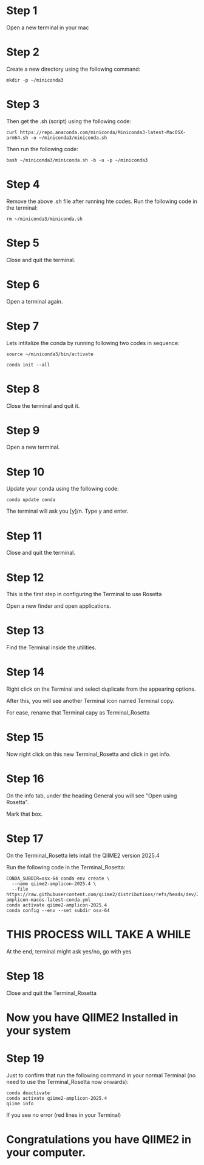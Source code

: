 
# Step 1

Open a new terminal in your mac

# Step 2

Create a new directory using the following command:

```
mkdir -p ~/miniconda3
```

# Step 3

Then get the .sh (script) using the following code:

```
curl https://repo.anaconda.com/miniconda/Miniconda3-latest-MacOSX-arm64.sh -o ~/miniconda3/miniconda.sh
```

Then run the following code:

```
bash ~/miniconda3/miniconda.sh -b -u -p ~/miniconda3
```

# Step 4

Remove the above .sh file after running hte codes. Run the following code in the terminal:

```
rm ~/miniconda3/miniconda.sh
```

# Step 5

Close and quit the terminal.

# Step 6

Open a terminal again.

# Step 7

Lets intitalize the conda by running following two codes in sequence:

```
source ~/miniconda3/bin/activate
```

```
conda init --all
```

# Step 8

Close the terminal and quit it. 

# Step 9

Open a new terminal.

# Step 10

Update your conda using the following code:

```
conda update conda
```

The terminal will ask you [y]/n. Type y and enter.

# Step 11

Close and quit the terminal. 

# Step 12

This is the first step in configuring the Terminal to use Rosetta

Open a new finder and open applications.

# Step 13

Find the Terminal inside the utilities.

# Step 14

Right click on the Terminal and select duplicate from the appearing options. 

After this, you will see another Terminal icon named Terminal copy.

For ease, rename that Terminal capy as Terminal_Rosetta

# Step 15

Now right click on this new Terminal_Rosetta and click in get info.

# Step 16

On the info tab, under the heading General you will see "Open using Rosetta".

Mark that box.

# Step 17

On the Terminal_Rosetta lets intall the QIIME2 version 2025.4

Run the following code in the Terminal_Rosetta:

```
CONDA_SUBDIR=osx-64 conda env create \
  --name qiime2-amplicon-2025.4 \
  --file https://raw.githubusercontent.com/qiime2/distributions/refs/heads/dev/2025.4/amplicon/released/qiime2-amplicon-macos-latest-conda.yml
conda activate qiime2-amplicon-2025.4
conda config --env --set subdir osx-64
```

 # THIS PROCESS WILL TAKE A WHILE


At the end, terminal might ask yes/no, go with  yes

# Step 18

Close and quit the Terminal_Rosetta


# Now you have QIIME2 Installed in your system

# Step 19

Just to confirm that run the following command in your normal Terminal (no need to use the Terminal_Rosetta now onwards):

```
conda deactivate
conda activate qiime2-amplicon-2025.4
qiime info
```

If you see no error (red lines in your Terminal)

# Congratulations you have QIIME2 in your computer. 
